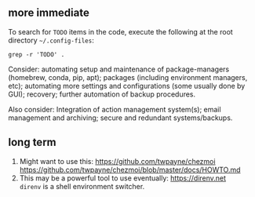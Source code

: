 
## more immediate

To search for `TODO` items in the code, execute the following at the root
directory `~/.config-files`:

`grep -r 'TODO' .`

Consider: automating setup and maintenance of package-managers (homebrew, conda,
pip, apt); packages (including environment managers, etc); automating more
settings and configurations (some usually done by GUI); recovery; further
automation of backup procedures.

Also consider: Integration of action management system(s); email management and
archiving; secure and redundant systems/backups.


## long term

1. Might want to use this: https://github.com/twpayne/chezmoi  
   https://github.com/twpayne/chezmoi/blob/master/docs/HOWTO.md
2. This may be a powerful tool to use eventually: https://direnv.net  
   `direnv` is a shell environment switcher.

